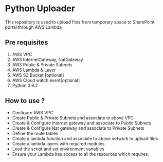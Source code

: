 # Python Uploader
This repository is used to upload files from temporary space to SharePoint portal through AWS Lambda

## Pre requisites

1. AWS VPC
2. AWS InternetGateway, NatGateway
3. AWS Public & Private Subnets
4. AWS Lambda & Layer
5. AWS S3 Bucket [optional]
6. AWS Cloud watch event[optional]
7. Python 3.8.2

## How to use ?

* Configure AWS VPC
* Create Public & Private Subnets and associate to above VPC
* Create & Configure Internet gateway and associate to Public Subnets
* Create & Configure Nat gateway and associate to Private Subnets
* Define the route tables
* Create a lambda function and associate to above network to upload files
* Create a lambda layers with required modules
* Load the script and set environment variables
* Ensure your Lambda has access to all the resources which requires.
